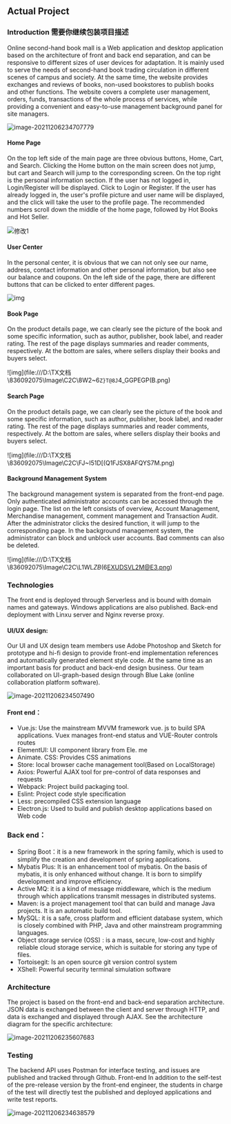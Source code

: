 ## Actual Project

### Introduction 需要你继续包装项目描述

Online second-hand book mall is a Web application and desktop application based on the architecture of front and back end separation, and can be responsive to different sizes of user devices for adaptation. It is mainly used to serve the needs of second-hand book trading circulation in different scenes of campus and society. At the same time, the website provides exchanges and reviews of books, non-used bookstores to publish books and other functions. The website covers a complete user management, orders, funds, transactions of the whole process of services, while providing a convenient and easy-to-use management background panel for site managers.

![image-20211206234707779](https://mc-web-1259409954.cos.ap-guangzhou.myqcloud.com/MyImages/image-20211206234707779.png)

#### Home Page

On the top left side of the main page are three obvious buttons, Home, Cart, and Search. Clicking the Home button on the main screen does not jump, but cart and Search will jump to the corresponding screen. On the top right is the personal information section. If the user has not logged in, Login/Register will be displayed. Click to Login or Register. If the user has already logged in, the user's profile picture and user name will be displayed, and the click will take the user to the profile page. The recommended numbers scroll down the middle of the home page, followed by Hot Books and Hot Seller.

![修改1](D:\TX文档\836092075\FileRecv\修改1.png)

#### User Center

In the personal center, it is obvious that we can not only see our name, address, contact information and other personal information, but also see our balance and coupons. On the left side of the page, there are different buttons that can be clicked to enter different pages.

![img](file:///D:\TX文档\836092075\Image\C2C\Q3VI2[]79V2UMTC@K}WXRJH.png)

#### Book Page

On the product details page, we can clearly see the picture of the book and some specific information, such as author, publisher, book label, and reader rating. The rest of the page displays summaries and reader comments, respectively. At the bottom are sales, where sellers display their books and buyers select.

![img](file:///D:\TX文档\836092075\Image\C2C\8W2~6`Z}T@8J`4_GGPEGP(B.png)

#### Search Page

On the product details page, we can clearly see the picture of the book and some specific information, such as author, publisher, book label, and reader rating. The rest of the page displays summaries and reader comments, respectively. At the bottom are sales, where sellers display their books and buyers select.

![img](file:///D:\TX文档\836092075\Image\C2C\FJ~I51D[(Q1FJSX8AFQYS7M.png)



#### Background Management System

The background management system is separated from the front-end page. Only authenticated administrator accounts can be accessed through the login page. The list on the left consists of overview, Account Management, Merchandise management, comment management and Transaction Audit. After the administrator clicks the desired function, it will jump to the corresponding page. In the background management system, the administrator can block and unblock user accounts. Bad comments can also be deleted.

![img](file:///D:\TX文档\836092075\Image\C2C\L1WL$ZB(6%$EXUDSVL2M@E3.png)



### Technologies

The front end is deployed through Serverless and is bound with domain names and gateways. Windows applications are also published. Back-end deployment with Linxu server and Nginx reverse proxy.

#### UI/UX design:

Our UI and UX design team members use Adobe Photoshop and Sketch for prototype and hi-fi design to provide front-end implementation references and automatically generated element style code. At the same time as an important basis for product and back-end design business. Our team collaborated on UI-graph-based design through Blue Lake (online collaboration platform software).

![image-20211206234507490](https://mc-web-1259409954.cos.ap-guangzhou.myqcloud.com/MyImages/image-20211206234507490.png)

#### Front end：

- Vue.js: Use the mainstream MVVM framework vue. js to build SPA applications. Vuex manages front-end status and VUE-Router controls routes
- ElementUI: UI component library from Ele. me
- Animate. CSS: Provides CSS animations
- Store: local browser cache management tool(Based on LocalStorage)
- Axios: Powerful AJAX tool for pre-control of data responses and requests
- Webpack: Project build packaging tool.
- Eslint: Project code style specification
- Less: precompiled CSS extension language
- Electron.js: Used to build and publish desktop applications based on Web code

### Back end：

* Spring Boot：it is a new framework in the spring family, which is used to simplify the creation and development of spring applications.
* Mybatis Plus: It is an enhancement tool of mybatis. On the basis of mybatis, it is only enhanced without change. It is born to simplify development and improve efficiency.
* Active MQ: it is a kind of message middleware, which is the medium through which applications transmit messages in distributed systems.
* Maven: is a project management tool that can build and manage Java projects. It is an automatic build tool.
* MySQL: it is a safe, cross platform and efficient database system, which is closely combined with PHP, Java and other mainstream programming languages.
* Object storage service (OSS) : is a mass, secure, low-cost and highly reliable cloud storage service, which is suitable for storing any type of files. 
* Tortoisegit: Is an open source git version control system
* XShell: Powerful security terminal simulation software

### Architecture

The project is based on the front-end and back-end separation architecture. JSON data is exchanged between the client and server through HTTP, and data is exchanged and displayed through AJAX. See the architecture diagram for the specific architecture:

![image-20211206235607683](https://mc-web-1259409954.cos.ap-guangzhou.myqcloud.com/MyImages/image-20211206235607683.png)

### Testing

The backend API uses Postman for interface testing, and issues are published and tracked through Github. Front-end In addition to the self-test of the pre-release version by the front-end engineer, the students in charge of the test will directly test the published and deployed applications and write test reports.

![image-20211206234638579](https://mc-web-1259409954.cos.ap-guangzhou.myqcloud.com/MyImages/image-20211206234638579.png)